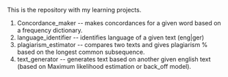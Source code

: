 This is the repository with my learning projects.

1. Concordance_maker -- makes concordances for a given word based on a frequency dictionary.
2. language_identifier -- identifies language of a given text (eng|ger)
3. plagiarism_estimator -- compares two texts and gives plagiarism % based on the longest common subsequence.
4. text_generator -- generates text based on another given english text (based on Maximum likelihood estimation or back_off model).
